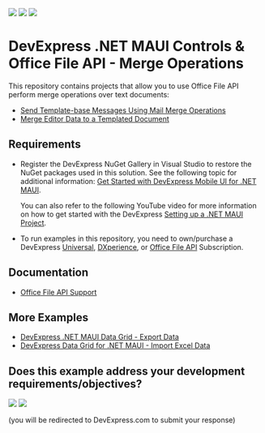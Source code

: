 <!-- default badges list -->
[![](https://img.shields.io/badge/Open_in_DevExpress_Support_Center-FF7200?style=flat-square&logo=DevExpress&logoColor=white)](https://supportcenter.devexpress.com/ticket/details/T1157166)
[![](https://img.shields.io/badge/📖_How_to_use_DevExpress_Examples-e9f6fc?style=flat-square)](https://docs.devexpress.com/GeneralInformation/403183)
[![](https://img.shields.io/badge/💬_Leave_Feedback-feecdd?style=flat-square)](#does-this-example-address-your-development-requirementsobjectives)
<!-- default badges end -->

# DevExpress .NET MAUI Controls & Office File API - Merge Operations

This repository contains projects that allow you to use Office File API perform merge operations over text documents:

* [Send Template-base Messages Using Mail Merge Operations](/CS/mail-merge/)
* [Merge Editor Data to a Templated Document](/CS/editor-data-merge/)


## Requirements

* Register the DevExpress NuGet Gallery in Visual Studio to restore the NuGet packages used in this solution. See the following topic for additional information: [Get Started with DevExpress Mobile UI for .NET MAUI](https://docs.devexpress.com/MAUI/403249/get-started).

    You can also refer to the following YouTube video for more information on how to get started with the DevExpress [Setting up a .NET MAUI Project](https://www.youtube.com/watch?v=juJvl5UicIQ).

* To run examples in this repository, you need to own/purchase a DevExpress [Universal](https://www.devexpress.com/subscriptions/universal.xml), [DXperience](https://www.devexpress.com/subscriptions/dxperience.xml), or [Office File API](https://www.devexpress.com/products/net/office-file-api/) Subscription.


## Documentation

* [Office File API Support](https://docs.devexpress.com/MAUI/404434/office-file-api-support)


## More Examples

* [DevExpress .NET MAUI Data Grid - Export Data](https://github.com/DevExpress-Examples/maui-data-grid/tree/HEAD/CS/ExportGridData)
* [DevExpress Data Grid for .NET MAUI - Import Excel Data](https://github.com/DevExpress-Examples/maui-data-grid/tree/HEAD/CS/ImportExcelData)


<!-- feedback -->
## Does this example address your development requirements/objectives?

[<img src="https://www.devexpress.com/support/examples/i/yes-button.svg"/>](https://www.devexpress.com/support/examples/survey.xml?utm_source=github&utm_campaign=maui-mail-merge&~~~was_helpful=yes) [<img src="https://www.devexpress.com/support/examples/i/no-button.svg"/>](https://www.devexpress.com/support/examples/survey.xml?utm_source=github&utm_campaign=maui-mail-merge&~~~was_helpful=no)

(you will be redirected to DevExpress.com to submit your response)
<!-- feedback end -->
